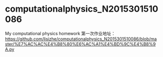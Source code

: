 # computationalphysics_N2015301510086
My computational physics homework
第一次作业地址：https://github.com/lisizhe/computationalphysics_N2015301510086/blob/master/%E7%AC%AC%E4%B8%80%E6%AC%A1%E4%BD%9C%E4%B8%9A.py
